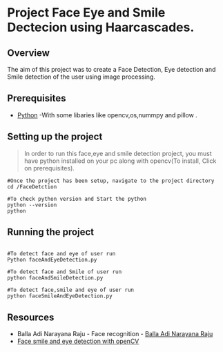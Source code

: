 # Project Face Eye and Smile Dectecion using Haarcascades.


## Overview
The aim of this project was to create a Face Detection, Eye detection and Smile detection of the user using image processing.

## Prerequisites
* [Python](https://www.python.org/downloads/) -With some libaries like opencv,os,nummpy and pillow .


## Setting up the project
> In order to run this face,eye and smile detection project, you must have python installed on your pc along with opencv(To install, Click on prerequisites).


```
#Once the project has been setup, navigate to the project directory
cd /FaceDetction

#To check python version and Start the python
python --version
python

```
## Running the project
```

#To detect face and eye of user run
Python faceAndEyeDetection.py

#To detect face and Smile of user run
python faceAndSmileDetection.py

#To detect face,smile and eye of user run
python faceSmileAndEyeDetection.py

```

## Resources
* Balla Adi Narayana Raju - Face recognition - [Balla Adi Narayana Raju](https://github.com/adinarayanaraju5)
* [Face smile and eye detection with openCV](https://opencv-python-tutroals.readthedocs.io/en/latest/py_tutorials/py_objdetect/py_face_detection/py_face_detection.html)
